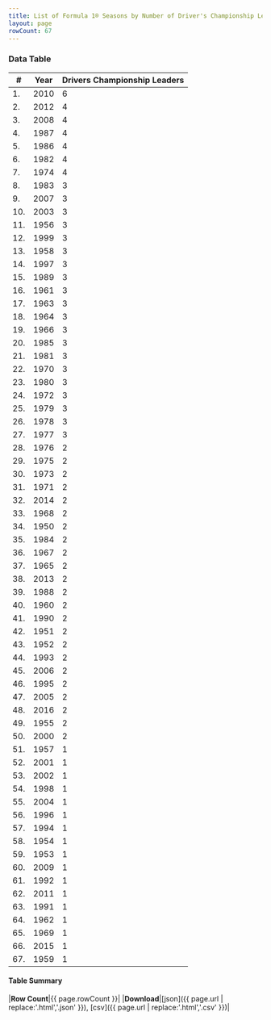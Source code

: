 ```yaml
---
title: List of Formula 1® Seasons by Number of Driver's Championship Leaders
layout: page
rowCount: 67
---
```


<canvas id="chart" width="400" height="180"></canvas>
<script>
var data = {
    "datasets": [
        {
            "backgroundColor": [
                "#f3a935",
                "#f3a935",
                "#f3a935",
                "#f3a935",
                "#f3a935",
                "#f3a935",
                "#f3a935",
                "#f3a935",
                "#f3a935",
                "#f3a935",
                "#f3a935",
                "#f3a935",
                "#f3a935",
                "#f3a935",
                "#f3a935",
                "#f3a935",
                "#f3a935",
                "#f3a935",
                "#f3a935",
                "#f3a935",
                "#f3a935",
                "#f3a935",
                "#f3a935",
                "#f3a935",
                "#f3a935",
                "#f3a935",
                "#f3a935",
                "#f3a935",
                "#f3a935",
                "#f3a935",
                "#f3a935",
                "#f3a935",
                "#f3a935",
                "#f3a935",
                "#f3a935",
                "#f3a935",
                "#f3a935",
                "#f3a935",
                "#f3a935",
                "#f3a935",
                "#f3a935",
                "#f3a935",
                "#f3a935",
                "#f3a935",
                "#f3a935",
                "#f3a935",
                "#f3a935",
                "#f3a935",
                "#f3a935",
                "#f3a935",
                "#f3a935",
                "#f3a935",
                "#f3a935",
                "#f3a935",
                "#f3a935",
                "#f3a935",
                "#f3a935",
                "#f3a935",
                "#f3a935",
                "#f3a935",
                "#f3a935",
                "#f3a935",
                "#f3a935",
                "#f3a935",
                "#f3a935",
                "#f3a935",
                "#f3a935"
            ],
            "borderColor": [
                "#f68639",
                "#f68639",
                "#f68639",
                "#f68639",
                "#f68639",
                "#f68639",
                "#f68639",
                "#f68639",
                "#f68639",
                "#f68639",
                "#f68639",
                "#f68639",
                "#f68639",
                "#f68639",
                "#f68639",
                "#f68639",
                "#f68639",
                "#f68639",
                "#f68639",
                "#f68639",
                "#f68639",
                "#f68639",
                "#f68639",
                "#f68639",
                "#f68639",
                "#f68639",
                "#f68639",
                "#f68639",
                "#f68639",
                "#f68639",
                "#f68639",
                "#f68639",
                "#f68639",
                "#f68639",
                "#f68639",
                "#f68639",
                "#f68639",
                "#f68639",
                "#f68639",
                "#f68639",
                "#f68639",
                "#f68639",
                "#f68639",
                "#f68639",
                "#f68639",
                "#f68639",
                "#f68639",
                "#f68639",
                "#f68639",
                "#f68639",
                "#f68639",
                "#f68639",
                "#f68639",
                "#f68639",
                "#f68639",
                "#f68639",
                "#f68639",
                "#f68639",
                "#f68639",
                "#f68639",
                "#f68639",
                "#f68639",
                "#f68639",
                "#f68639",
                "#f68639",
                "#f68639",
                "#f68639"
            ],
            "borderWidth": 1,
            "data": [
                6.0,
                4.0,
                4.0,
                4.0,
                4.0,
                4.0,
                4.0,
                3.0,
                3.0,
                3.0,
                3.0,
                3.0,
                3.0,
                3.0,
                3.0,
                3.0,
                3.0,
                3.0,
                3.0,
                3.0,
                3.0,
                3.0,
                3.0,
                3.0,
                3.0,
                3.0,
                3.0,
                2.0,
                2.0,
                2.0,
                2.0,
                2.0,
                2.0,
                2.0,
                2.0,
                2.0,
                2.0,
                2.0,
                2.0,
                2.0,
                2.0,
                2.0,
                2.0,
                2.0,
                2.0,
                2.0,
                2.0,
                2.0,
                2.0,
                2.0,
                1.0,
                1.0,
                1.0,
                1.0,
                1.0,
                1.0,
                1.0,
                1.0,
                1.0,
                1.0,
                1.0,
                1.0,
                1.0,
                1.0,
                1.0,
                1.0,
                1.0
            ],
            "label": "Drivers Championship Leaders"
        }
    ],
    "labels": [
        "2010",
        "2012",
        "2008",
        "1987",
        "1986",
        "1982",
        "1974",
        "1983",
        "2007",
        "2003",
        "1956",
        "1999",
        "1958",
        "1997",
        "1989",
        "1961",
        "1963",
        "1964",
        "1966",
        "1985",
        "1981",
        "1970",
        "1980",
        "1972",
        "1979",
        "1978",
        "1977",
        "1976",
        "1975",
        "1973",
        "1971",
        "2014",
        "1968",
        "1950",
        "1984",
        "1967",
        "1965",
        "2013",
        "1988",
        "1960",
        "1990",
        "1951",
        "1952",
        "1993",
        "2006",
        "1995",
        "2005",
        "2016",
        "1955",
        "2000",
        "1957",
        "2001",
        "2002",
        "1998",
        "2004",
        "1996",
        "1994",
        "1954",
        "1953",
        "2009",
        "1992",
        "2011",
        "1991",
        "1962",
        "1969",
        "2015",
        "1959"
    ]
};
var options = {
  legend: {
    display: false
  },
  scales: {
    xAxes: [{
      ticks: {
        beginAtZero: true,
        maxRotation: 180,
        display: window.innerWidth > 800
      }
    }],
    yAxes: [{
      ticks: {
        beginAtZero: true
      }
    }]
  },
  onResize: function(chart, size) {
    chart.options.scales.xAxes[0].ticks.display = size.width > 800;
  }
};
var chart = new Chart("chart", {
    data: data,
    type: 'bar',
    options: options
});
</script>

<!-- div id="chart-navigation">
<button onclick="window.location = chart.toBase64Image();">Save as Image</button>
<button onclick="window.location = chart.toBase64Image();">Hello</button>
<button onclick="window.location = chart.toBase64Image();">Hello</button>
<select>
<option>one</option>
<option>two</option>
<option>three</option>
</select>
</div -->




### Data Table

| # | Year | Drivers Championship Leaders |
|--|--|--|
| 1. | 2010 | 6 |
| 2. | 2012 | 4 |
| 3. | 2008 | 4 |
| 4. | 1987 | 4 |
| 5. | 1986 | 4 |
| 6. | 1982 | 4 |
| 7. | 1974 | 4 |
| 8. | 1983 | 3 |
| 9. | 2007 | 3 |
| 10. | 2003 | 3 |
| 11. | 1956 | 3 |
| 12. | 1999 | 3 |
| 13. | 1958 | 3 |
| 14. | 1997 | 3 |
| 15. | 1989 | 3 |
| 16. | 1961 | 3 |
| 17. | 1963 | 3 |
| 18. | 1964 | 3 |
| 19. | 1966 | 3 |
| 20. | 1985 | 3 |
| 21. | 1981 | 3 |
| 22. | 1970 | 3 |
| 23. | 1980 | 3 |
| 24. | 1972 | 3 |
| 25. | 1979 | 3 |
| 26. | 1978 | 3 |
| 27. | 1977 | 3 |
| 28. | 1976 | 2 |
| 29. | 1975 | 2 |
| 30. | 1973 | 2 |
| 31. | 1971 | 2 |
| 32. | 2014 | 2 |
| 33. | 1968 | 2 |
| 34. | 1950 | 2 |
| 35. | 1984 | 2 |
| 36. | 1967 | 2 |
| 37. | 1965 | 2 |
| 38. | 2013 | 2 |
| 39. | 1988 | 2 |
| 40. | 1960 | 2 |
| 41. | 1990 | 2 |
| 42. | 1951 | 2 |
| 43. | 1952 | 2 |
| 44. | 1993 | 2 |
| 45. | 2006 | 2 |
| 46. | 1995 | 2 |
| 47. | 2005 | 2 |
| 48. | 2016 | 2 |
| 49. | 1955 | 2 |
| 50. | 2000 | 2 |
| 51. | 1957 | 1 |
| 52. | 2001 | 1 |
| 53. | 2002 | 1 |
| 54. | 1998 | 1 |
| 55. | 2004 | 1 |
| 56. | 1996 | 1 |
| 57. | 1994 | 1 |
| 58. | 1954 | 1 |
| 59. | 1953 | 1 |
| 60. | 2009 | 1 |
| 61. | 1992 | 1 |
| 62. | 2011 | 1 |
| 63. | 1991 | 1 |
| 64. | 1962 | 1 |
| 65. | 1969 | 1 |
| 66. | 2015 | 1 |
| 67. | 1959 | 1 |

#### Table Summary

|**Row Count**|{{ page.rowCount }}|
|**Download**|[json]({{ page.url | replace:'.html','.json' }}), [csv]({{ page.url | replace:'.html','.csv' }})|
